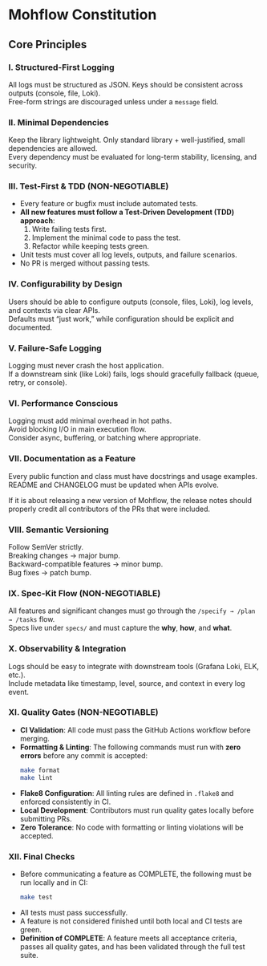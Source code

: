 # Mohflow Constitution

## Core Principles

### I. Structured-First Logging
All logs must be structured as JSON. Keys should be consistent across outputs (console, file, Loki).  
Free-form strings are discouraged unless under a `message` field.  

### II. Minimal Dependencies
Keep the library lightweight. Only standard library + well-justified, small dependencies are allowed.  
Every dependency must be evaluated for long-term stability, licensing, and security.  

### III. Test-First & TDD (NON-NEGOTIABLE)
- Every feature or bugfix must include automated tests.  
- **All new features must follow a Test-Driven Development (TDD) approach**:  
  1. Write failing tests first.  
  2. Implement the minimal code to pass the test.  
  3. Refactor while keeping tests green.  
- Unit tests must cover all log levels, outputs, and failure scenarios.  
- No PR is merged without passing tests.  

### IV. Configurability by Design
Users should be able to configure outputs (console, files, Loki), log levels, and contexts via clear APIs.  
Defaults must “just work,” while configuration should be explicit and documented.  

### V. Failure-Safe Logging
Logging must never crash the host application.  
If a downstream sink (like Loki) fails, logs should gracefully fallback (queue, retry, or console).  

### VI. Performance Conscious
Logging must add minimal overhead in hot paths.  
Avoid blocking I/O in main execution flow.  
Consider async, buffering, or batching where appropriate.  

### VII. Documentation as a Feature
Every public function and class must have docstrings and usage examples.  
README and CHANGELOG must be updated when APIs evolve. 

If it is about releasing a new version of Mohflow, the release notes should properly credit all contributors of the PRs that were included.

### VIII. Semantic Versioning
Follow SemVer strictly.  
Breaking changes → major bump.  
Backward-compatible features → minor bump.  
Bug fixes → patch bump.  

### IX. Spec-Kit Flow (NON-NEGOTIABLE)
All features and significant changes must go through the `/specify → /plan → /tasks` flow.  
Specs live under `specs/` and must capture the **why**, **how**, and **what**.  

### X. Observability & Integration
Logs should be easy to integrate with downstream tools (Grafana Loki, ELK, etc.).  
Include metadata like timestamp, level, source, and context in every log event.  

### XI. Quality Gates (NON-NEGOTIABLE)
- **CI Validation**: All code must pass the GitHub Actions workflow before merging.
- **Formatting & Linting**: The following commands must run with **zero errors** before any commit is accepted:
  ```bash
  make format
  make lint
  ```
- **Flake8 Configuration**: All linting rules are defined in `.flake8` and enforced consistently in CI.
- **Local Development**: Contributors must run quality gates locally before submitting PRs.
- **Zero Tolerance**: No code with formatting or linting violations will be accepted.

### XII. Final Checks
- Before communicating a feature as COMPLETE, the following must be run locally and in CI:
  ```bash
  make test
  ```
- All tests must pass successfully.
- A feature is not considered finished until both local and CI tests are green.
- **Definition of COMPLETE**: A feature meets all acceptance criteria, passes all quality gates, and has been validated through the full test suite.
  
